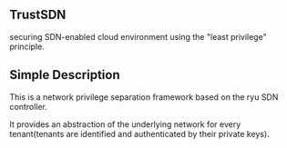 ## TrustSDN
securing SDN-enabled cloud environment using the "least privilege" principle.

## Simple Description
This is a network privilege separation framework based on the ryu SDN controller.

It provides an abstraction of the underlying network for every tenant(tenants are identified and authenticated by their private keys).
